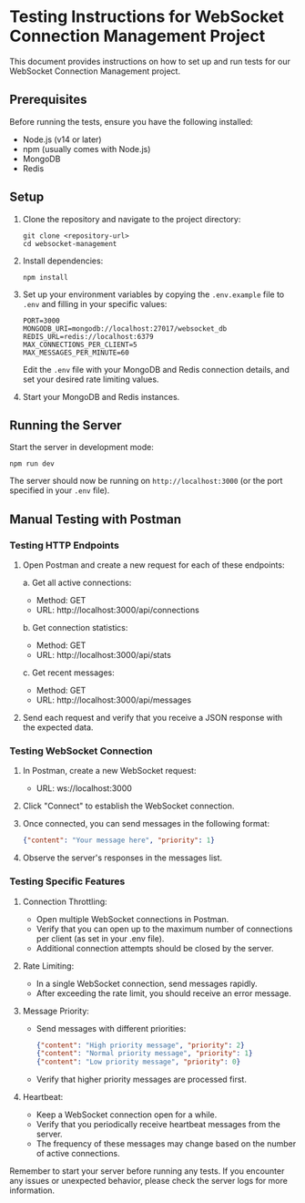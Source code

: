 # Testing Instructions for WebSocket Connection Management Project

This document provides instructions on how to set up and run tests for our WebSocket Connection Management project.

## Prerequisites

Before running the tests, ensure you have the following installed:
- Node.js (v14 or later)
- npm (usually comes with Node.js)
- MongoDB
- Redis

## Setup

1. Clone the repository and navigate to the project directory:
   ```
   git clone <repository-url>
   cd websocket-management
   ```

2. Install dependencies:
   ```
   npm install
   ```

3. Set up your environment variables by copying the `.env.example` file to `.env` and filling in your specific values:
   ```
   PORT=3000
   MONGODB_URI=mongodb://localhost:27017/websocket_db
   REDIS_URL=redis://localhost:6379
   MAX_CONNECTIONS_PER_CLIENT=5
   MAX_MESSAGES_PER_MINUTE=60
   ```

   Edit the `.env` file with your MongoDB and Redis connection details, and set your desired rate limiting values.

4. Start your MongoDB and Redis instances.

## Running the Server

Start the server in development mode:
```
npm run dev
```

The server should now be running on `http://localhost:3000` (or the port specified in your `.env` file).




## Manual Testing with Postman

### Testing HTTP Endpoints

1. Open Postman and create a new request for each of these endpoints:

   a. Get all active connections:
   - Method: GET
   - URL: http://localhost:3000/api/connections

   b. Get connection statistics:
   - Method: GET
   - URL: http://localhost:3000/api/stats

   c. Get recent messages:
   - Method: GET
   - URL: http://localhost:3000/api/messages

2. Send each request and verify that you receive a JSON response with the expected data.

### Testing WebSocket Connection

1. In Postman, create a new WebSocket request:
   - URL: ws://localhost:3000

2. Click "Connect" to establish the WebSocket connection.

3. Once connected, you can send messages in the following format:
   ```json
   {"content": "Your message here", "priority": 1}
   ```

4. Observe the server's responses in the messages list.

### Testing Specific Features

1. Connection Throttling:
   - Open multiple WebSocket connections in Postman.
   - Verify that you can open up to the maximum number of connections per client (as set in your .env file).
   - Additional connection attempts should be closed by the server.

2. Rate Limiting:
   - In a single WebSocket connection, send messages rapidly.
   - After exceeding the rate limit, you should receive an error message.

3. Message Priority:
   - Send messages with different priorities:
     ```json
     {"content": "High priority message", "priority": 2}
     {"content": "Normal priority message", "priority": 1}
     {"content": "Low priority message", "priority": 0}
     ```
   - Verify that higher priority messages are processed first.

4. Heartbeat:
   - Keep a WebSocket connection open for a while.
   - Verify that you periodically receive heartbeat messages from the server.
   - The frequency of these messages may change based on the number of active connections.



Remember to start your server before running any tests. If you encounter any issues or unexpected behavior, please check the server logs for more information.